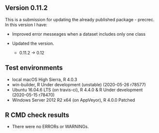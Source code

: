 ## Version 0.11.2
This is a submission for updating the already published package - precrec.
In this version I have:

* Improved error messeages when a dataset includes only one class  

* Updated the version.
    * 0.11.2 -> 0.12
    
## Test environments
* local macOS High Sierra, R 4.0.3
* win-builder, R Under development (unstable) (2020-05-26 r78577)
* Ubuntu 16.04.6 LTS (on travis-ci), R 4.4.0 & R Under development (2020-05-15 r78470)
* Windows Server 2012 R2 x64 (on AppVeyor), R 4.0.0 Patched

## R CMD check results
* There were no ERRORs or WARNINGs.
